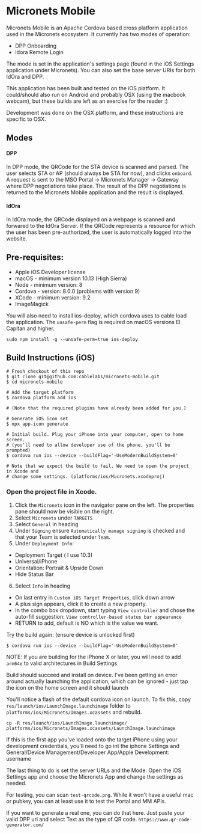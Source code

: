 # Micronets Mobile

Micronets Mobile is an Apache Cordova based cross platform application used in the Micronets ecosystem. It currently has two modes of operation:
- DPP Onboarding
- Idora Remote Login

The mode is set in the application's settings page (found in the iOS Settings application under Micronets). You can also set the base server URIs for both IdOra and DPP.

This application has been built and tested on the iOS platform. It could/should also run on Android and probably OSX (using the macbook webcam), but these builds are left as an exercise for the reader :)

Development was done on the OSX platform, and these instructions are specific to OSX.

## Modes
#### DPP
In DPP mode, the QRCode for the STA device is scanned and parsed. The user selects STA or AP (should always be STA for now), and clicks `onboard`. A request is sent to the MSO Portal -> Micronets Manager -> Gateway where DPP negotiations take place. The result of the DPP negotiations is returned to the Micronets Mobile application and the result is displayed.
#### IdOra
In IdOra mode, the QRCode displayed on a webpage is scanned and forwared to the IdOra Server. If the QRCode represents a resource for which the user has been pre-authorized, the user is automatically logged into the website.

## Pre-requisites:

- Apple iOS Developer license
- macOS - minimum version 10.13 (High Sierra)
- Node - minimum version: 8
- Cordova - version: 8.0.0 (problems with version 9)
- XCode - minimum version: 9.2
- ImageMagick

You will also need to install ios-deploy, which cordova uses to cable load the application. The `unsafe-perm` flag is required on macOS versions El Capitan and higher.

`sudo npm install -g --unsafe-perm=true ios-deploy`


## Build Instructions (iOS)

```
# Fresh checkout of this repo
$ git clone git@github.com:cablelabs/micronets-mobile.git
$ cd micronets-mobile

# Add the target platform
$ cordova platform add ios

# (Note that the required plugins have already been added for you.)

# Generate iOS icon set
$ npx app-icon generate

# Initial build. Plug your iPhone into your computer, open to home screen.
# (you'll need to allow developer use of the phone, you'll be prompted)
$ cordova run ios --device --buildFlag='-UseModernBuildSystem=0'

# Note that we expect the build to fail. We need to open the project in Xcode and
# change some settings. (platforms/ios/Micronets.xcodeproj)

```

### Open the project file in Xcode.
1. Click the `Micronets` icon in the navigator pane on the left. The properties pane should now be visible on the right.
2. Select `Micronets` under `TARGETS`
3. Select `General` in heading
4. Under `Signing` ensure `Automatically manage signing` is checked and that your Team is selected under `Team`.
5. Under `Deployment Info`:
  - Deployment Target ( I use 10.3)
  - Universal/iPhone
  - Orientation: Portrait & Upside Down
  - Hide Status Bar
6. Select `Info` in heading
  - On last entry in `Custom iOS Target Properties`, click down arrow
  - A plus sign appears, click it to create a new property.
  - In the combo box dropdown, start typing `View controller` and chose the auto-fill suggestion: `View controller-based status bar appearance`
  - RETURN to add, default is NO which is the value we want.

Try the build again: (ensure device is unlocked first)
```
$ cordova run ios --device --buildFlag='-UseModernBuildSystem=0'
```
NOTE: If you are building for the iPhone X or later, you will need to add `arm64e` to valid architectures in Build Settings

Build should succeed and install on device. I've been getting an error around actually launching the application, which can be ignored - just tap the icon on the home screen and it should launch

You'll notice a flash of the default cordova icon on launch. To fix this, copy `res/launch/ios/LaunchImage.launchimage` folder to `platforms/ios/Micronets/Images.xcassets` and rebuild.

```
cp -R res/launch/ios/LaunchImage.launchimage/ platforms/ios/Micronets/Images.xcassets/LaunchImage.launchimage
```

If this is the first app you've loaded onto the target iPhone using your development credentials, you'll need to go int the iphone Settings and General/Device Management/Developer App/Apple Development: username

The last thing to do is set the server URLs and the Mode. Open the iOS Settings app and choose the Micronets App and change the settings as needed.

For testing, you can scan `test-qrcode.png`. While it won't have a useful mac or pubkey, you can at least use it to test the Portal and MM APIs.

If you want to generate a real one, you can do that here. Just paste your valid DPP uri and select Text as the type of QR code.
`https://www.qr-code-generator.com/`
